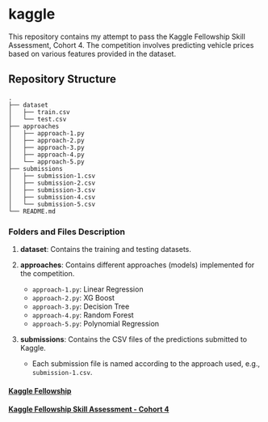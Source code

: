 # kaggle

This repository contains my attempt to pass the Kaggle Fellowship Skill Assessment, Cohort 4. The competition involves predicting vehicle prices based on various features provided in the dataset.

## Repository Structure

```
.
├── dataset
│   ├── train.csv
│   └── test.csv
├── approaches
│   ├── approach-1.py
│   ├── approach-2.py
│   ├── approach-3.py
│   ├── approach-4.py
│   └── approach-5.py
├── submissions
│   ├── submission-1.csv
│   ├── submission-2.csv
│   ├── submission-3.csv
│   ├── submission-4.csv
│   └── submission-5.csv
└── README.md
```

### Folders and Files Description

1. **dataset**: Contains the training and testing datasets.

2. **approaches**: Contains different approaches (models) implemented for the competition.
    - `approach-1.py`: Linear Regression 
    - `approach-2.py`: XG Boost
    - `approach-3.py`: Decision Tree
    - `approach-4.py`: Random Forest 
    - `approach-5.py`: Polynomial Regression

3. **submissions**: Contains the CSV files of the predictions submitted to Kaggle.
    - Each submission file is named according to the approach used, e.g., `submission-1.csv`.

#### [Kaggle Fellowship](https://www.kaggle.com/kagglex) 

#### [Kaggle Fellowship Skill Assessment - Cohort 4](https://www.kaggle.com/competitions/kagglex-cohort4/overview) 
